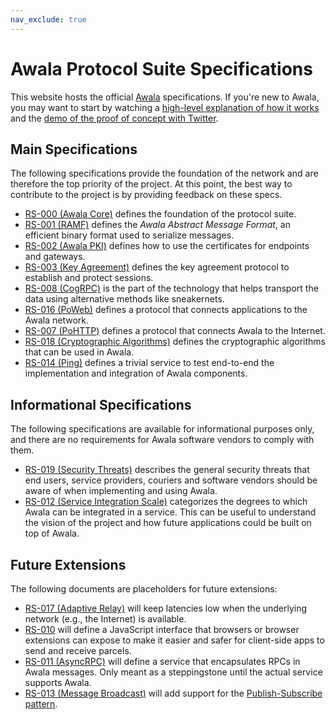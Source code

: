 ```yaml
---
nav_exclude: true
---
```

# Awala Protocol Suite Specifications

This website hosts the official [Awala](https://awala.network/) specifications. If you're new to Awala, you may want to start by watching a [high-level explanation of how it works](https://youtu.be/_4zP0CfcTj4) and the [demo of the proof of concept with Twitter](https://www.youtube.com/watch?v=fi_RKwmrXIY).

## Main Specifications

The following specifications provide the foundation of the network and are therefore the top priority of the project. At this point, the best way to contribute to the project is by providing feedback on these specs.

- [RS-000 (Awala Core)](rs000-core.md) defines the foundation of the protocol suite.
- [RS-001 (RAMF)](rs001-ramf.md) defines the _Awala Abstract Message Format_, an efficient binary format used to serialize messages.
- [RS-002 (Awala PKI)](rs002-pki.md) defines how to use the certificates for endpoints and gateways.
- [RS-003 (Key Agreement)](rs003-key-agreement.md) defines the key agreement protocol to establish and protect sessions.
- [RS-008 (CogRPC)](rs008-cogrpc.md) is the part of the technology that helps transport the data using alternative methods like sneakernets.
- [RS-016 (PoWeb)](rs016-poweb.md) defines a protocol that connects applications to the Awala network.
- [RS-007 (PoHTTP)](rs007-pohttp.md) defines a protocol that connects Awala to the Internet.
- [RS-018 (Cryptographic Algorithms)](rs018-algorithms.md) defines the cryptographic algorithms that can be used in Awala.
- [RS-014 (Ping)](rs014-ping.md) defines a trivial service to test end-to-end the implementation and integration of Awala components.

## Informational Specifications

The following specifications are available for informational purposes only, and there are no requirements for Awala software vendors to comply with them.

- [RS-019 (Security Threats)](rs019-threats.md) describes the general security threats that end users, service providers, couriers and software vendors should be aware of when implementing and using Awala.
- [RS-012 (Service Integration Scale)](rs012-service-integration.md) categorizes the degrees to which Awala can be integrated in a service. This can be useful to understand the vision of the project and how future applications could be built on top of Awala.

## Future Extensions

The following documents are placeholders for future extensions:

- [RS-017 (Adaptive Relay)](rs017-adaptive-relay.md) will keep latencies low when the underlying network (e.g., the Internet) is available.
- [RS-010](rs010-pdc-browser.md) will define a JavaScript interface that browsers or browser extensions can expose to make it easier and safer for client-side apps to send and receive parcels.
- [RS-011 (AsyncRPC)](rs011-asyncrpc.md) will define a service that encapsulates RPCs in Awala messages. Only meant as a steppingstone until the actual service supports Awala.
- [RS-013 (Message Broadcast)](rs013-pubsub.md) will add support for the [Publish-Subscribe pattern](https://www.enterpriseintegrationpatterns.com/patterns/messaging/PublishSubscribeChannel.html).
